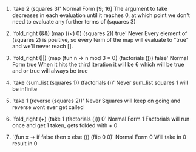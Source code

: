 1. 'take 2 (squares 3)'
Normal Form
[9; 16]
The argument to take decreases in each evaluation until it reaches 0, at which point we don't need to evaluate any further terms of (squares 3)

2. 'fold_right (&&) (map ((<) 0) (squares 2)) true'
Never
Every element of (squares 2) is positive, so every term of the map will evaluate to "true" and we'll never reach [].

3. 'fold_right (||) (map (fun n -> n mod 3 = 0) (factorials ())) false'
Normal Form
true
When it hits the third iteration it will be 6 which will be true and or true will always be true

4. 'take (sum_list (squares 1)) (factorials ())'
Never
sum_list squares 1 will be infinite

5. 'take 1 (reverse (squares 2))'
Never
Squares will keep on going and reverse wont ever get called

6. 'fold_right (+) (take 1 (factorials ())) 0'
Normal Form
1
Factorials will run once and get 1 taken, gets folded with + 0

7. '(fun x -> if false then x else ()) (flip 0 0)'
Normal Form
0
Will take in 0 result in 0
